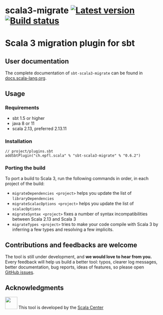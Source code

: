 scala3-migrate
[![Latest version](https://index.scala-lang.org/scalacenter/scala3-migrate/scala3-migrate/latest.svg)](https://index.scala-lang.org/scalacenter/scala3-migrate/scala3-migrate)
[![Build status](https://github.com/scalacenter/scala3-migrate/workflows/CI/badge.svg)](https://github.com/scalacenter/scala3-migrate/actions?query=workflow)
========

# Scala 3 migration plugin for sbt

## User documentation

The complete documentation of `sbt-scala3-migrate` can be found in [docs.scala-lang.org](https://docs.scala-lang.org/scala3/guides/migration/scala3-migrate.html).

## Usage

### Requirements 
- sbt 1.5 or higher
- java 8 or 11
- scala 2.13, preferred 2.13.11

### Installation
```
// project/plugins.sbt
addSbtPlugin("ch.epfl.scala" % "sbt-scala3-migrate" % "0.6.2")
```

### Porting the build

To port a build to Scala 3, run the following commands in order, in each project of the build: 
- `migrateDependencies <project>` helps you update the list of `libraryDependencies`
- `migrateScalacOptions <project>` helps you update the list of `scalacOptions`
- `migrateSyntax <project>` fixes a number of syntax incompatibilities between Scala 2.13 and Scala 3 
- `migrateTypes <project>` tries to make your code compile with Scala 3 by inferring a few types and resolving a few implicits.

## Contributions and feedbacks are welcome
The tool is still under development, and **we would love to hear from you.**
Every feedback will help us build a better tool: typos, clearer log messages, better documentation, bug reports, ideas of features,
so please open [GitHub issues](https://github.com/scalacenter/scala3-migrate).

## Acknowledgments
<img src="https://scala.epfl.ch/resources/img/scala-center-swirl.png" width="40px" /> This tool is developed by the [Scala Center](https://scala.epfl.ch)
